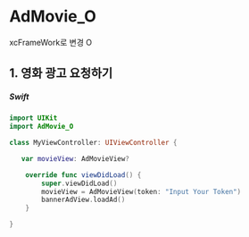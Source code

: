 # AdMovie_O
xcFrameWork로 변경 O

## <a name="heading1"></a> 1. 영화 광고 요청하기

<h5 class="tab-title" data-tab-name="banner-load">Swift</h5>

``` swift
import UIKit
import AdMovie_O

class MyViewController: UIViewController {

   var movieView: AdMovieView?

    override func viewDidLoad() {
        super.viewDidLoad()
        movieView = AdMovieView(token: "Input Your Token")
        bannerAdView.loadAd()
    }

}
```
